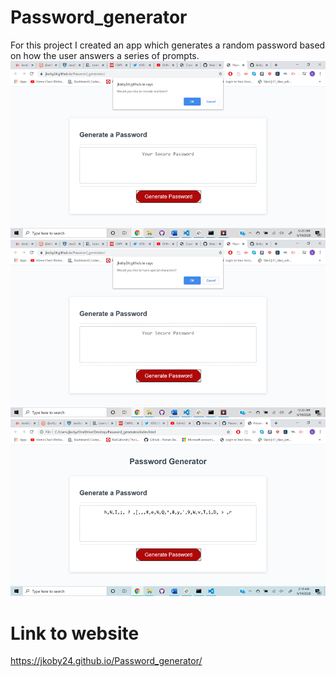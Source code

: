 # Password_generator

For this project I created an app which generates a random password based on how the user answers a series of prompts. 
![](screenshots/screenshot1.png)
![](screenshots/screenshot2.png)
![](screenshots/Screenshot3.png)

# Link to website 
https://jkoby24.github.io/Password_generator/
